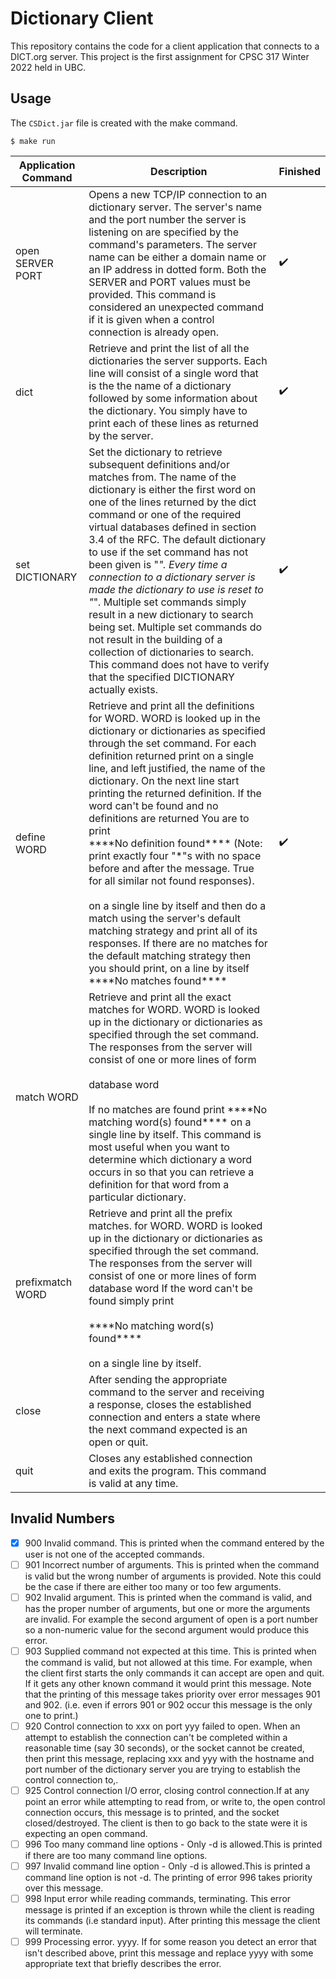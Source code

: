 # Dictionary Client
This repository contains the code for a client application that connects to a DICT.org server. This project is the first assignment for CPSC 317 Winter 2022 held in UBC.

## Usage
The <code>CSDict.jar</code> file is created with the make command. 
``` shell
$ make run
```
| Application Command             | Description | Finished     |
| ------------------------        | ----------- |:-------------|
| open SERVER PORT                | Opens a new TCP/IP connection to an dictionary server. The server's name and the port number the server is listening  on are specified by the command's parameters. The server name can be either a domain name or an IP address in dotted form.  Both the SERVER and PORT values must be provided. This command is considered an unexpected command if it is given when a control connection is already open.| :heavy_check_mark:|
| dict                            | Retrieve and print the list of all the dictionaries the server supports. Each line will consist of a single word that is the the name of a dictionary followed by some information about the dictionary. You simply have to print each of these lines as returned by the server.        | :heavy_check_mark:|
| set DICTIONARY                  | Set the dictionary to retrieve subsequent definitions and/or matches from. The name of the dictionary is either the first word on one of the lines returned by the dict command or one of the required virtual databases defined in section 3.4 of the RFC. The default dictionary to use if the set command has not been given is "*".  Every time a connection to a dictionary server is made the dictionary to use is reset to "*".  Multiple set commands simply result in a new dictionary to search being set. Multiple set commands do not result in the building of a collection of dictionaries to search. This command does not have to verify that the specified DICTIONARY actually exists.       | :heavy_check_mark:|
| define WORD                     | Retrieve and print all the definitions for WORD. WORD is looked up in the dictionary or dictionaries as specified through the set command. For each definition returned print on a single line, and left justified, the name of the dictionary. On the next line start printing the returned definition. If the word can't be found and no definitions are returned You are to print  <br> \*\*\*\*No definition found\*\*\*\*  (Note: print exactly four "*"s with no space before and after the message.  True for all similar not found responses). <br><br> on a single line by itself and then do a match using the server's default matching strategy and print all of its responses. If there are no matches for the default matching strategy then you should print, on a line by itself<br>\*\*\*\*No matches found\*\*\*\*| :heavy_check_mark:|
| match WORD                       | Retrieve and print all the exact matches for WORD. WORD is looked up in the dictionary or dictionaries as specified through the set command. The responses from the server will consist of one or more lines of form<br><br>database word<br><br>If no matches are found print \*\*\*\*No matching word(s) found\*\*\*\* on a single line by itself. This command is most useful when you want to determine which dictionary a word occurs in so that you can retrieve a definition for that word from a particular dictionary.  |
| prefixmatch WORD                 | Retrieve and print all the prefix matches. for WORD. WORD is looked up in the dictionary or dictionaries as specified through the set command. The responses from the server will consist of one or more lines of form database word If the word can't be found simply print<br><br>\*\*\*\*No matching word(s) found\*\*\*\* <br><br> on a single line by itself.|
| close                            | After sending the appropriate command to the server and receiving a response, closes the established connection and enters a state where the next command expected is an open or quit. |
| quit                             | Closes any established connection and exits the program. This command is valid at any time.|


## Invalid Numbers
- [x] 900 Invalid command. This is printed when the command entered by the user is not one of the accepted commands.
- [ ] 901 Incorrect number of arguments. This is printed when the command is valid but the wrong number of arguments is provided. Note this could be the case if there are either too many or too few arguments.
- [ ] 902 Invalid argument. This is printed when the command is valid, and has the proper number of arguments, but one or more the arguments are invalid. For example the second argument of open is a port number so a non-numeric value for the second argument would produce this error.
- [ ] 903 Supplied command not expected at this time. This is printed when the command is valid, but not allowed at this time. For example, when the client first starts the only commands it can accept are open and quit. If it gets any other known command it would print this message. Note that the printing of this message takes priority over error messages 901 and 902. (i.e. even if errors 901 or 902 occur this message is the only one to print.)
- [ ] 920 Control connection to xxx on port yyy failed to open. When an attempt to establish the connection can't be completed within a reasonable time (say 30 seconds), or the socket cannot be created, then print this message, replacing xxx and yyy with the hostname and port number of the dictionary server you are trying to establish the control connection to,.
- [ ] 925 Control connection I/O error, closing control connection.If at any point an error while attempting to read from, or write to, the open control connection occurs, this message is to printed, and the socket closed/destroyed. The client is then to go back to the state were it is expecting an open command.
- [ ] 996 Too many command line options - Only -d is allowed.This is printed if there are too many command line options.
- [ ] 997 Invalid command line option - Only -d is allowed.This is printed a command line option is not -d. The printing of error 996 takes priority over this message.
- [ ] 998 Input error while reading commands, terminating. This error message is printed if an exception is thrown while the client is reading its commands (i.e standard input). After printing this message the client will terminate.
- [ ] 999 Processing error. yyyy. If for some reason you detect an error that isn't described above, print this message and replace yyyy with some appropriate text that briefly describes the error.
